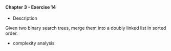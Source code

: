 #### Chapter 3 - Exercise 14
* Description

Given two binary search trees, merge them into a doubly linked list in sorted
order.

* complexity analysis